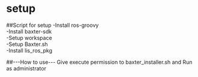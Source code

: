 # setup
##Script for setup
  -Install ros-groovy  
  -Install baxter-sdk  
  -Setup workspace  
  -Setup Baxter.sh  
  -Install lis_ros_pkg  

##---How to use---
Give execute permission to baxter_installer.sh and Run as administrator

